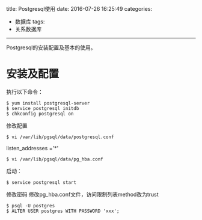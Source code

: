 title: Postgresql使用
date: 2016-07-26 16:25:49
categories: 
- 数据库
tags: 
- 关系数据库

---

Postgresql的安装配置及基本的使用。
<!-- more -->

# 安装及配置

执行以下命令：
```
$ yum install postgresql-server
$ service postgresql initdb
$ chkconfig postgresql on
```

修改配置
```
$ vi /var/lib/pgsql/data/postgresql.conf
```
listen_addresses ='*'

```
$ vi /var/lib/pgsql/data/pg_hba.conf
```


启动：
```
$ service postgresql start
```

修改密码
修改pg_hba.conf文件，访问限制列表method改为trust
```
$ psql -U postgres
$ ALTER USER postgres WITH PASSWORD 'xxx';
```